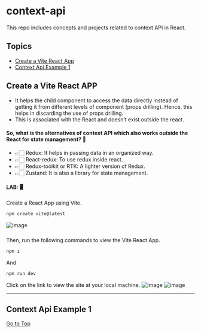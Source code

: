 # context-api
This repo includes concepts and projects related to context API in React.
## Topics
- [Create a Vite React App](#create-a-vite-react-app)
- [Context Api Example 1](#context-api-example-1)

## Create a Vite React APP
- It helps the child component to access the data directly instead of getting it from different levels of component (props drilling). Hence, this helps in discarding the use of props drilling.
- This is associated with the React and doesn’t exist outside the react.

#### So, what is the alternatives of context API which also works outside the React for state management? 🤔
- 👉🏻 Redux: It helps in passing data in an organized way.
- 👉🏻 React-redux: To use redux inside react.
- 👉🏻 Redux-toolkit or RTK: A lighter version of Redux.
- 👉🏻 Zustand: It is also a library for state management.

#### LAB: 🖥️
Create a React App using Vite.
```javascript
npm create vite@latest
```
![image](https://github.com/Razi-Azam/context-api/assets/106505820/b68285be-89ba-4762-a704-ff9ecb952779)
###
Then, run the following commands to view the Vite React App.
```javascript
npm i
```
And
```javascript
npm run dev
```
Click on the link to view the site at your local machine.
![image](https://github.com/Razi-Azam/context-api/assets/106505820/bd4374ce-3728-4f9d-95d6-5c1e88364d71)
![image](https://github.com/Razi-Azam/context-api/assets/106505820/612a50a6-6c6b-4def-b0cd-f3c478d2c7b0)

---
## Context Api Example 1
[Go to Top](#topics)
